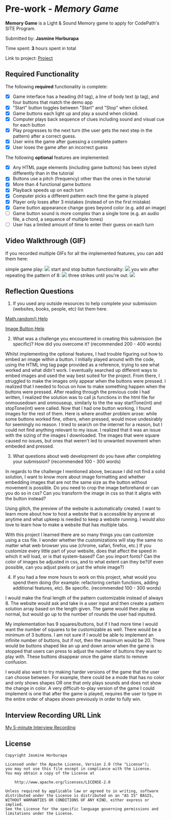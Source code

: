 # Pre-work - *Memory Game*

**Memory Game** is a Light & Sound Memory game to apply for CodePath's SITE Program. 

Submitted by: **Jasmine Horburapa**

Time spent: **3** hours spent in total

Link to project: [Project](https://glitch.com/edit/#!/jasper-polite-eyeliner)

## Required Functionality

The following **required** functionality is complete:

* [x] Game interface has a heading (h1 tag), a line of body text (p tag), and four buttons that match the demo app
* [x] "Start" button toggles between "Start" and "Stop" when clicked. 
* [x] Game buttons each light up and play a sound when clicked. 
* [x] Computer plays back sequence of clues including sound and visual cue for each button
* [x] Play progresses to the next turn (the user gets the next step in the pattern) after a correct guess. 
* [x] User wins the game after guessing a complete pattern
* [x] User loses the game after an incorrect guess

The following **optional** features are implemented:

* [x] Any HTML page elements (including game buttons) has been styled differently than in the tutorial
* [x] Buttons use a pitch (frequency) other than the ones in the tutorial
* [x] More than 4 functional game buttons
* [x] Playback speeds up on each turn
* [x] Computer picks a different pattern each time the game is played
* [x] Player only loses after 3 mistakes (instead of on the first mistake)
* [x] Game button appearance change goes beyond color (e.g. add an image)
* [ ] Game button sound is more complex than a single tone (e.g. an audio file, a chord, a sequence of multiple tones)
* [ ] User has a limited amount of time to enter their guess on each turn

## Video Walkthrough (GIF)

If you recorded multiple GIFs for all the implemented features, you can add them here:

simple game play:
![](https://cdn.glitch.global/cc14a8f4-488b-4386-b9ca-da07c38281e7/ezgif.com-gif-maker-3.gif?v=1650486796637)
start and stop button functionality:
![](https://cdn.glitch.global/cc14a8f4-488b-4386-b9ca-da07c38281e7/ezgif.com-gif-maker-2.gif?v=1650486697846)
you win after repeating the pattern of 8:
![](https://cdn.glitch.global/cc14a8f4-488b-4386-b9ca-da07c38281e7/ezgif.com-gif-maker-4.gif?v=1650486927896)
three strikes until you're out:
![](https://cdn.glitch.global/cc14a8f4-488b-4386-b9ca-da07c38281e7/ezgif.com-gif-maker.gif?v=1650486590928)

## Reflection Questions
1. If you used any outside resources to help complete your submission (websites, books, people, etc) list them here. 

[Math.random() Help](https://developer.mozilla.org/en-US/docs/Web/JavaScript/Reference/Global_Objects/Math/random)

[Image Button Help](https://www.delftstack.com/howto/html/html-button-with-image/)

2. What was a challenge you encountered in creating this submission (be specific)? How did you overcome it? (recommended 200 - 400 words)

Whilst implementing the optional features, I had trouble figuring out how to embed an image within a button. I initially played around 
with the code, using the HTML img tag page provided as a reference, trying to see what worked and what didn't work. I eventually searched
up different ways to embed images and used the way best suited for the project. From there, I struggled to make the images only appear
when the buttons were pressed. I realized that I needed to focus on how to make something happen when the buttons were pressed.
After reading through the previous code I had written, I realized the solution was to call js functions in the html file 
for onmousedown and onmouseup, similarly to the the way startTone(int) and stopTone(int) were called. 
Now that I had one button working, I found images for the rest of them. Here is where another problem arose: while some buttons worked fine,
others, when pressed, would move undesirably for seemingly no reason. I tried to search on the internet for a reason, but I could not find
anything relevant to my issue. I realized that it was an issue with the sizing of the images I downloaded. The images that were square
caused no issues, but ones that weren't led to unwanted movement when embeded and pressed.

3. What questions about web development do you have after completing your submission? (recommended 100 - 300 words) 

In regards to the challenge I mentioned above, because I did not find a solid solution, I want to know more about image formatting 
and whether embedding images that are not the same size as the button without movement is possible. 
Do you need to crop the image beforehand or can you do so in css? 
Can you transform the image in css so that it aligns with the button instead?

Using glitch, the preview of the website is automatically created. I want to learn more about how to host a website
that is accessible by anyone at anytime and what upkeep is needed to keep a website running. I would also love to 
learn how to make a website that has multiple tabs.

With this project I learned there are so many things you can customize using a css file. I wonder whether the customizations
will stay the same no matter what web browser you use (chrome, safari, firefox, etc.) If you customize every little part of your website,
does that affect the speed in which it will load, or is that system-based? Can you import fonts? Can the color of images be adjusted in css,
and to what extent can they be?(if even possible, can you adjust pixels or just the whole image?)

4. If you had a few more hours to work on this project, what would you spend them doing (for example: refactoring certain functions, adding additional features, etc). Be specific. (recommended 100 - 300 words)

I would make the final length of the pattern customizable instead of always 8. The website would ask and take in a user input and 
then create a pattern solution array based on the length given. The game would then play as normal, but would go up to the number of rounds
the user had inputted.

My implementation has 9 squares/buttons, but if I had more time I would want the number of squares to be customizable as well. 
There would be a minimum of 3 buttons. I am not sure if I would be able to implement an infinite number of buttons, but if not, then the
maximum would be 20. There would be buttons shaped like an up and down arrow when the game is stopped that users can press to adjust
the number of buttons they want to play with. These buttons disappear once the game starts to remove confusion.

I would also want to try making harder versions of the game that the user can choose between. For example, there could be a mode that 
has no color and only shows shapes OR one that only plays sounds and does not show the change in color. A very difficult-to-play
version of the game I could implement is one that after the game is played, requires the user to type in the entire order of shapes shown
previously in order to fully win.



## Interview Recording URL Link

[My 5-minute Interview Recording](https://drive.google.com/file/d/1lC1z-B02R3G9Y9MMU6h3yvTh7Y7fnws3/view?usp=sharing)


## License

    Copyright Jasmine Horburapa

    Licensed under the Apache License, Version 2.0 (the "License");
    you may not use this file except in compliance with the License.
    You may obtain a copy of the License at

        http://www.apache.org/licenses/LICENSE-2.0

    Unless required by applicable law or agreed to in writing, software
    distributed under the License is distributed on an "AS IS" BASIS,
    WITHOUT WARRANTIES OR CONDITIONS OF ANY KIND, either express or implied.
    See the License for the specific language governing permissions and
    limitations under the License.
